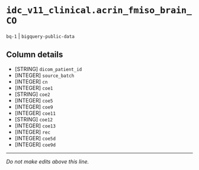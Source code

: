 # `idc_v11_clinical.acrin_fmiso_brain_CO`
`bq-1` | `bigquery-public-data`

## Column details
* [STRING]    `dicom_patient_id`
* [INTEGER]   `source_batch`
* [INTEGER]   `cn`
* [INTEGER]   `coe1`
* [STRING]    `coe2`
* [INTEGER]   `coe5`
* [INTEGER]   `coe9`
* [INTEGER]   `coe11`
* [STRING]    `coe12`
* [INTEGER]   `coe13`
* [INTEGER]   `rec`
* [INTEGER]   `coe5d`
* [INTEGER]   `coe9d`

-------------------------------------------------------------------------------
*Do not make edits above this line.*
